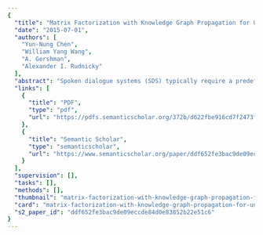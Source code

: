 ```yaml
---
{
  "title": "Matrix Factorization with Knowledge Graph Propagation for Unsupervised Spoken Language Understanding",
  "date": "2015-07-01",
  "authors": [
    "Yun-Nung Chen",
    "William Yang Wang",
    "A. Gershman",
    "Alexander I. Rudnicky"
  ],
  "abstract": "Spoken dialogue systems (SDS) typically require a predefined semantic ontology to train a spoken language understanding (SLU) module. In addition to the annotation cost, a key challenge for designing such an ontology is to define a coherent slot set while considering their complex relations. This paper introduces a novel matrix factorization (MF) approach to learn latent feature vectors for utterances and semantic elements without the need of corpus annotations. Specifically, our model learns the semantic slots for a domain-specific SDS in an unsupervised fashion, and carries out semantic parsing using latent MF techniques. To further consider the global semantic structure, such as inter-word and inter-slot relations, we augment the latent MF-based model with a knowledge graph propagation model based on a slot-based semantic graph and a word-based lexical graph. Our experiments show that the proposed MF approaches produce better SLU models that are able to predict semantic slots and word patterns taking into account their relations and domain-specificity in a joint manner.",
  "links": [
    {
      "title": "PDF",
      "type": "pdf",
      "url": "https://pdfs.semanticscholar.org/372b/d622fbe916cd7f2473ff271ad4d81f05e2aa.pdf"
    },
    {
      "title": "Semantic Scholar",
      "type": "semanticscholar",
      "url": "https://www.semanticscholar.org/paper/ddf652fe3bac9de09eccde84d0e83852b22e51c6"
    }
  ],
  "supervision": [],
  "tasks": [],
  "methods": [],
  "thumbnail": "matrix-factorization-with-knowledge-graph-propagation-for-unsupervised-spoken-language-understanding-thumb.jpg",
  "card": "matrix-factorization-with-knowledge-graph-propagation-for-unsupervised-spoken-language-understanding-card.jpg",
  "s2_paper_id": "ddf652fe3bac9de09eccde84d0e83852b22e51c6"
}
---
```


